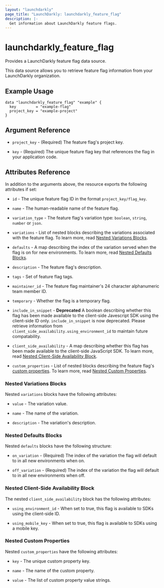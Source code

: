 ```yaml
---
layout: "launchdarkly"
page_title: "LaunchDarkly: launchdarkly_feature_flag"
description: |-
  Get information about LaunchDarkly feature flags.
---
```


# launchdarkly_feature_flag

Provides a LaunchDarkly feature flag data source.

This data source allows you to retrieve feature flag information from your LaunchDarkly organization.

## Example Usage

```hcl
data "launchdarkly_feature_flag" "example" {
  key         = "example-flag"
  project_key = "example-project"
}
```

## Argument Reference

- `project_key` - (Required) The feature flag's project key.

- `key` - (Required) The unique feature flag key that references the flag in your application code.

## Attributes Reference

In addition to the arguments above, the resource exports the following attributes if set:

- `id` - The unique feature flag ID in the format `project_key/flag_key`.

- `name` - The human-readable name of the feature flag.

- `variation_type` - The feature flag's variation type: `boolean`, `string`, `number` or `json`.

- `variations` - List of nested blocks describing the variations associated with the feature flag. To learn more, read [Nested Variations Blocks](#nested-variations-blocks).

- `defaults` - A map describing the index of the variation served when the flag is on for new environments. To learn more, read [Nested Defaults Blocks](#nested-defaults-blocks).

- `description` - The feature flag's description.

- `tags` - Set of feature flag tags.

- `maintainer_id` - The feature flag maintainer's 24 character alphanumeric team member ID.

- `temporary` - Whether the flag is a temporary flag.

- `include_in_snippet` - **Deprecated** A boolean describing whether this flag has been made available to the client-side Javescript SDK using the client-side ID only. `include_in_snippet` is now deprecated. Please retrieve information from `client_side_availability.using_environment_id` to maintain future compatability.

- `client_side_availability` - A map describing whether this flag has been made available to the client-side JavaScript SDK. To learn more, read [Nested Client-Side Availability Block](#nested-client-side-availability-block).

- `custom_properties` - List of nested blocks describing the feature flag's [custom properties](https://docs.launchdarkly.com/home/connecting/custom-properties). To learn more, read [Nested Custom Properties](#nested-custom-properties).

### Nested Variations Blocks

Nested `variations` blocks have the following attributes:

- `value` - The variation value.

- `name` - The name of the variation.

- `description` - The variation's description.

### Nested Defaults Blocks

Nested `defaults` blocks have the following structure:

- `on_variation` - (Required) The index of the variation the flag will default to in all new environments when on.

- `off_variation` - (Required) The index of the variation the flag will default to in all new environments when off.

### Nested Client-Side Availability Block

The nested `client_side_availability` block has the following attributes:

- `using_environment_id` - When set to true, this flag is available to SDKs using the client-side ID.

- `using_mobile_key` - When set to true, this flag is available to SDKs using a mobile key.

### Nested Custom Properties

Nested `custom_properties` have the following attributes:

- `key` - The unique custom property key.

- `name` - The name of the custom property.

- `value` - The list of custom property value strings.
